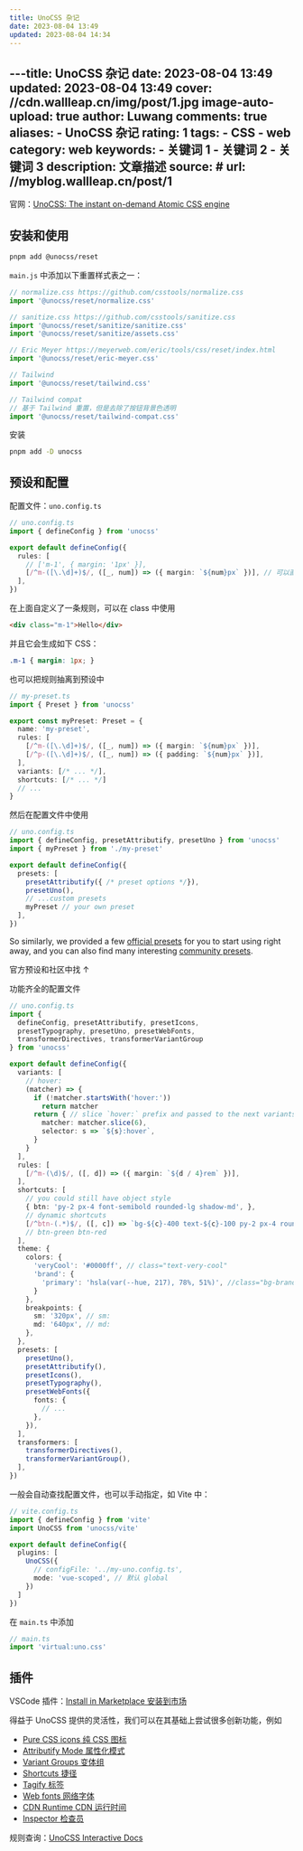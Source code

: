 ```yaml
---
title: UnoCSS 杂记
date: 2023-08-04 13:49
updated: 2023-08-04 14:34
---
```

---title: UnoCSS 杂记
date: 2023-08-04 13:49
updated: 2023-08-04 13:49
cover: //cdn.wallleap.cn/img/post/1.jpg
image-auto-upload: true
author: Luwang
comments: true
aliases:
	- UnoCSS 杂记
rating: 1
tags:
	- CSS
	- web
category: web
keywords:
	- 关键词 1
	- 关键词 2
	- 关键词 3
description: 文章描述
source: #
url: //myblog.wallleap.cn/post/1
---

官网：[UnoCSS: The instant on-demand Atomic CSS engine](https://unocss.dev/)

## 安装和使用

```sh
pnpm add @unocss/reset
```

`main.js` 中添加以下重置样式表之一：

```js
// normalize.css https://github.com/csstools/normalize.css
import '@unocss/reset/normalize.css'

// sanitize.css https://github.com/csstools/sanitize.css
import '@unocss/reset/sanitize/sanitize.css'
import '@unocss/reset/sanitize/assets.css'

// Eric Meyer https://meyerweb.com/eric/tools/css/reset/index.html
import '@unocss/reset/eric-meyer.css'

// Tailwind
import '@unocss/reset/tailwind.css'

// Tailwind compat
// 基于 Tailwind 重置，但是去除了按钮背景色透明
import '@unocss/reset/tailwind-compat.css'
```

安装

```sh
pnpm add -D unocss
```

## 预设和配置

配置文件：`uno.config.ts`

```ts
// uno.config.ts
import { defineConfig } from 'unocss'

export default defineConfig({
  rules: [
    // ['m-1', { margin: '1px' }],
    [/^m-([\.\d]+)$/, ([_, num]) => ({ margin: `${num}px` })], // 可以直接使用正则
  ],
})
```

在上面自定义了一条规则，可以在 class 中使用

```html
<div class="m-1">Hello</div>
```

并且它会生成如下 CSS：

```css
.m-1 { margin: 1px; }
```

也可以把规则抽离到预设中

```ts
// my-preset.ts
import { Preset } from 'unocss'

export const myPreset: Preset = {
  name: 'my-preset',
  rules: [
    [/^m-([\.\d]+)$/, ([_, num]) => ({ margin: `${num}px` })],
    [/^p-([\.\d]+)$/, ([_, num]) => ({ padding: `${num}px` })],
  ],
  variants: [/* ... */],
  shortcuts: [/* ... */]
  // ...
}
```

然后在配置文件中使用

```ts
// uno.config.ts
import { defineConfig, presetAttributify, presetUno } from 'unocss'
import { myPreset } from './my-preset'

export default defineConfig({
  presets: [
    presetAttributify({ /* preset options */}), 
    presetUno(),
    // ...custom presets
    myPreset // your own preset
  ],
})
```

So similarly, we provided a few [official presets](https://unocss.dev/presets/) for you to start using right away, and you can also find many interesting [community presets](https://unocss.dev/presets/community).

官方预设和社区中找 ↑

功能齐全的配置文件

```ts
// uno.config.ts
import {
  defineConfig, presetAttributify, presetIcons,
  presetTypography, presetUno, presetWebFonts,
  transformerDirectives, transformerVariantGroup
} from 'unocss'

export default defineConfig({
  variants: [ 
    // hover: 
    (matcher) => { 
      if (!matcher.startsWith('hover:'))
        return matcher
      return { // slice `hover:` prefix and passed to the next variants and rules
        matcher: matcher.slice(6),
        selector: s => `${s}:hover`, 
      }
    }
  ],
  rules: [
    [/^m-(\d)$/, ([, d]) => ({ margin: `${d / 4}rem` })],
  ],
  shortcuts: [
    // you could still have object style 
    { btn: 'py-2 px-4 font-semibold rounded-lg shadow-md', }, 
    // dynamic shortcuts 
    [/^btn-(.*)$/, ([, c]) => `bg-${c}-400 text-${c}-100 py-2 px-4 rounded-lg`],
    // btn-green btn-red
  ],
  theme: {
    colors: {
      'veryCool': '#0000ff', // class="text-very-cool"
      'brand': {
        'primary': 'hsla(var(--hue, 217), 78%, 51%)', //class="bg-brand-primary"
      }
    },
    breakpoints: {
      sm: '320px', // sm:
      md: '640px', // md:
    },
  },
  presets: [
    presetUno(),
    presetAttributify(),
    presetIcons(),
    presetTypography(),
    presetWebFonts({
      fonts: {
        // ...
      },
    }),
  ],
  transformers: [
    transformerDirectives(),
    transformerVariantGroup(),
  ],
})
```

一般会自动查找配置文件，也可以手动指定，如 Vite 中：

```ts
// vite.config.ts
import { defineConfig } from 'vite'
import UnoCSS from 'unocss/vite'

export default defineConfig({
  plugins: [
    UnoCSS({
      // configFile: '../my-uno.config.ts',
      mode: 'vue-scoped', // 默认 global
    })
  ]
})
```

在 `main.ts` 中添加

```ts
// main.ts
import 'virtual:uno.css'
```

## 插件

VSCode 插件：[Install in Marketplace 安装到市场](https://marketplace.visualstudio.com/items?itemName=antfu.unocss)

得益于 UnoCSS 提供的灵活性，我们可以在其基础上尝试很多创新功能，例如

- [Pure CSS icons 纯 CSS 图标](https://unocss.dev/presets/icons)
- [Attributify Mode 属性化模式](https://unocss.dev/presets/attributify)
- [Variant Groups 变体组](https://unocss.dev/transformers/variant-group)
- [Shortcuts 捷径](https://unocss.dev/config/shortcuts)
- [Tagify 标签](https://unocss.dev/presets/tagify)
- [Web fonts 网络字体](https://unocss.dev/presets/web-fonts)
- [CDN Runtime CDN 运行时间](https://unocss.dev/integrations/runtime)
- [Inspector 检查员](https://unocss.dev/tools/inspector)

规则查询：[UnoCSS Interactive Docs](https://unocss.dev/interactive/)
